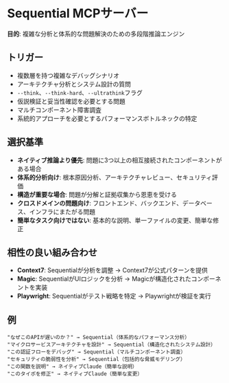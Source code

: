# Sequential MCPサーバー

**目的**: 複雑な分析と体系的な問題解決のための多段階推論エンジン

## トリガー
- 複数層を持つ複雑なデバッグシナリオ
- アーキテクチャ分析とシステム設計の質問
- `--think`、`--think-hard`、`--ultrathink`フラグ
- 仮説検証と妥当性確認を必要とする問題
- マルチコンポーネント障害調査
- 系統的アプローチを必要とするパフォーマンスボトルネックの特定

## 選択基準
- **ネイティブ推論より優先**: 問題に3つ以上の相互接続されたコンポーネントがある場合
- **体系的分析向け**: 根本原因分析、アーキテクチャレビュー、セキュリティ評価
- **構造が重要な場合**: 問題が分解と証拠収集から恩恵を受ける
- **クロスドメインの問題向け**: フロントエンド、バックエンド、データベース、インフラにまたがる問題
- **簡単なタスク向けではない**: 基本的な説明、単一ファイルの変更、簡単な修正

## 相性の良い組み合わせ
- **Context7**: Sequentialが分析を調整 → Context7が公式パターンを提供
- **Magic**: SequentialがUIロジックを分析 → Magicが構造化されたコンポーネントを実装
- **Playwright**: Sequentialがテスト戦略を特定 → Playwrightが検証を実行

## 例
```
"なぜこのAPIが遅いのか？" → Sequential（体系的なパフォーマンス分析）
"マイクロサービスアーキテクチャを設計" → Sequential（構造化されたシステム設計）
"この認証フローをデバッグ" → Sequential（マルチコンポーネント調査）
"セキュリティの脆弱性を分析" → Sequential（包括的な脅威モデリング）
"この関数を説明" → ネイティブClaude（簡単な説明）
"このタイポを修正" → ネイティブClaude（簡単な変更）
```